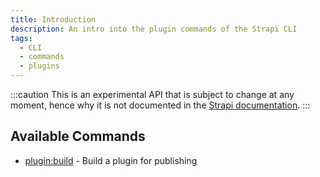 ```yaml
---
title: Introduction
description: An intro into the plugin commands of the Strapi CLI
tags:
  - CLI
  - commands
  - plugins
---
```


:::caution
This is an experimental API that is subject to change at any moment, hence why it is not documented in the [Strapi documentation](https://docs.strapi.io/dev-docs/cli).
:::

## Available Commands

- [plugin:build](build) - Build a plugin for publishing
